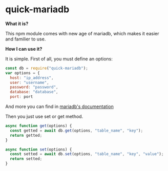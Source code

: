 # quick-mariadb
**What it is?**

This npm module comes with new age of mariadb, which makes it easier and familier to use.

**How I can use it?**

It is simple. First of all, you must define an options:
```js
const db = require("quick-mariadb");
var options = {
  host: "ip_address",
  user: "username",
  password: "password",
  database: "database",
  port: port
```
And more you can find in [mariadb's documentation](https://mariadb.com/kb/en/connector-nodejs-promise-api/#connection-options)

Then you just use set or get method.
```js
async function get(options) {
  const getted = await db.get(options, "table_name", "key");
  return getted;
}

async function set(options) {
  const setted = await db.set(options, "table_name", "key", "value");
  return setted;
}
```
